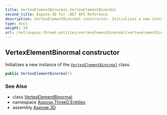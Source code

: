 ```yaml
---
title: VertexElementBinormal.VertexElementBinormal
second_title: Aspose.3D for .NET API Reference
description: VertexElementBinormal constructor. Initializes a new instance of the VertexElementBinormal class
type: docs
weight: 10
url: /net/aspose.threed.entities/vertexelementbinormal/vertexelementbinormal/
---
```

## VertexElementBinormal constructor

Initializes a new instance of the [`VertexElementBinormal`](../) class.

```csharp
public VertexElementBinormal()
```

### See Also

* class [VertexElementBinormal](../)
* namespace [Aspose.ThreeD.Entities](../../../aspose.threed.entities/)
* assembly [Aspose.3D](../../../)


